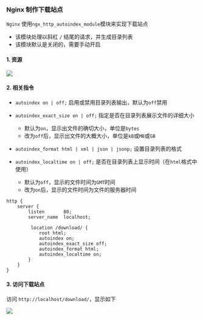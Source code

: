 ### Nginx 制作下载站点
`Nginx` 使用`ngx_http_autoindex_module`模块来实现下载站点
* 该模块处理以斜杠 `/` 结尾的请求，并生成目录列表
* 该模块默认是关闭的，需要手动开启

 
#### 1. 资源
![](https://fgq233.github.io/imgs/java/nginx5.png)


#### 2. 相关指令
* `autoindex on | off;` 启用或禁用目录列表输出，默认为`off`禁用
* `autoindex_exact_size on | off;` 指定是否在目录列表展示文件的详细大小
  * 默认为`on`，显示出文件的确切大小，单位是`bytes`
  * 改为`off`后，显示出文件的大概大小，单位是`kB`或`MB`或`GB`

* `autoindex_format html | xml | json | jsonp;` 设置目录列表的格式

* `autoindex_localtime on | off;` 是否在目录列表上显示时间（在`html`格式中使用）
  * 默认为`off`，显示的文件时间为`GMT`时间
  * 改为`on`后，显示的文件时间为文件的服务器时间

```
http {
    server {
        listen       80;
        server_name  localhost;

         location /download/ {
            root html;
            autoindex on;
            autoindex_exact_size off;
            autoindex_format html;
            autoindex_localtime on;
        }
    }
}
```


#### 3. 访问下载站点
访问 `http://localhost/download/`，显示如下

![](https://fgq233.github.io/imgs/java/nginx6.png)